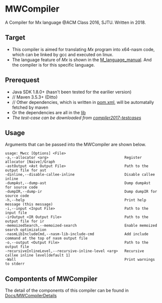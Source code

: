 # MWCompiler

A Compiler for Mx language @ACM Class 2016, SJTU. Written in 2018.

## Target

* This compiler is aimed for translating *Mx* program into x64-nasm code, which can be linked by gcc and executed on linux.
* The language feature of *Mx* is shown in the [M_language_manual](./MxDescribe/M_language_manual.pdf). And the compiler is for this specific language.

## Prerequest

* Java SDK 1.8.0+ (hasn't been tested for the earilier version)
* // Maven 3.5.3+ (Ditto)
* // Other dependencies, which is written in [pom.xml](./MWCompiler/pom.xml), will be automatally fetched by maven
* Or the dependencies are all in the [lib](./lib)
* *The test-case can be downloaded from [compiler2017-testcases](https://bitbucket.org/acmcompiler/compiler2017-testcases.git)*

## Usage

Arguments that can be passed into the MWCompiler are shown below.

    usage: Mwcc [Options] <File>
    -a,--allocator <arg>                                   Register allocator [Naive]/Graph
    -astOutput <Ast Output File>                           Path to the output file for ast
    -dinline,--disable-callee-inline                       Disable callee inline
    -dumpAst,--dump-ast                                    Dump dumpAst for source code
    -dumpIR,--dump-ir                                      Dump dumpIR for source code
    -h,--help                                              Print help message (this message)
    -i,--input <Input File>                                Path to the input file
    -irOutput <IR Output File>                             Path to the output file for ir
    -memoizedSearch,--memoized-search                      Enable memoized search optimization 
    -nasmLibIncludeCmd,--nasm-lib-include-cmd              Add include command at the top of nasm output file
    -o,--output <Output File>                              Path to the output file
    -recursiveInlineLevel,--recursive-inline-level <arg>   Recursive callee inline level[default 1]
    -Wall                                                  Print warnings to stderr  

## Compontents of MWCompiler

The detail of the components of this compiler can be found in [Docs/MWCompilerDetails](./Docs/MWCompilerDetails.md)